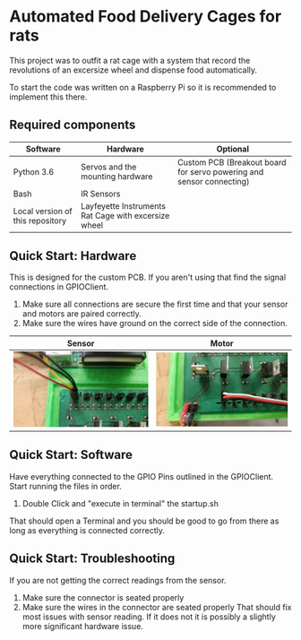 Automated Food Delivery Cages for rats
=============================
This project was to outfit a rat cage with a system that record the revolutions of an excersize wheel and dispense food automatically.

To start the code was written on a Raspberry Pi so it is recommended to implement this there.

Required components
-----------------------------
| Software | Hardware | Optional |
| -------- | -------- | -------- |
| Python 3.6 | Servos and the mounting hardware | Custom PCB (Breakout board for servo powering and sensor connecting) |
| Bash | IR Sensors |     | 
| Local version of this repository | Layfeyette Instruments Rat Cage with excersize wheel |    |

Quick Start: Hardware
-----------------------------
This is designed for the custom PCB. If you aren't using that find the signal connections in GPIOClient.

1. Make sure all connections are secure the first time and that your sensor and motors are paired correctly.
2. Make sure the wires have ground on the correct side of the connection.

| Sensor | Motor |
| ------ | ----- |
| ![](SensorDirection.jpg) | ![](PWMDirection.jpg)

Quick Start: Software
-----------------------------
Have everything connected to the GPIO Pins outlined in the GPIOClient.
Start running the files in order.

1. Double Click and "execute in terminal" the startup.sh

That should open a Terminal and you should be good to go from there as long as everything is connected correctly.

Quick Start: Troubleshooting
-----------------------------
If you are not getting the correct readings from the sensor.
1. Make sure the connector is seated properly
2. Make sure the wires in the connector are seated properly
That should fix most issues with sensor reading. If it does not it is possibly a slightly more significant hardware issue.
